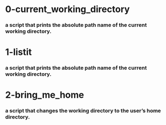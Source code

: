 # 0-current_working_directory
### a script that prints the absolute path name of the current working directory.

# 1-listit
### a script that prints the absolute path name of the current working directory.

# 2-bring_me_home
### a script that changes the working directory to the user’s home directory.
